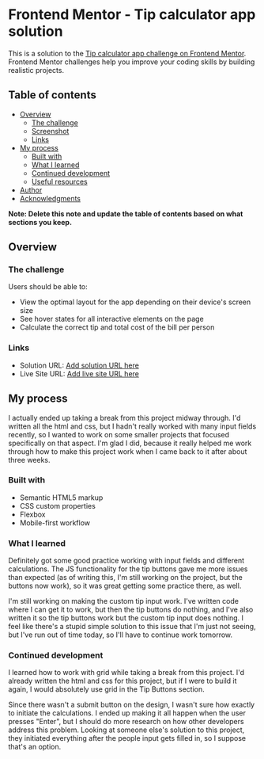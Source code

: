 # Frontend Mentor - Tip calculator app solution

This is a solution to the [Tip calculator app challenge on Frontend Mentor](https://www.frontendmentor.io/challenges/tip-calculator-app-ugJNGbJUX). Frontend Mentor challenges help you improve your coding skills by building realistic projects.

## Table of contents

- [Overview](#overview)
  - [The challenge](#the-challenge)
  - [Screenshot](#screenshot)
  - [Links](#links)
- [My process](#my-process)
  - [Built with](#built-with)
  - [What I learned](#what-i-learned)
  - [Continued development](#continued-development)
  - [Useful resources](#useful-resources)
- [Author](#author)
- [Acknowledgments](#acknowledgments)

**Note: Delete this note and update the table of contents based on what sections you keep.**

## Overview

### The challenge

Users should be able to:

- View the optimal layout for the app depending on their device's screen size
- See hover states for all interactive elements on the page
- Calculate the correct tip and total cost of the bill per person


### Links

- Solution URL: [Add solution URL here](https://your-solution-url.com)
- Live Site URL: [Add live site URL here](https://your-live-site-url.com)

## My process

I actually ended up taking a break from this project midway through.  I'd written all the html and css, but I hadn't really worked with many input fields recently, so I wanted to work on some smaller projects that focused specifically on that aspect.  I'm glad I did, because it really helped me work through how to make this project work when I came back to it after about three weeks.  

### Built with

- Semantic HTML5 markup
- CSS custom properties
- Flexbox
- Mobile-first workflow


### What I learned

Definitely got some good practice working with input fields and different calculations.  The JS functionality for the tip buttons gave me more issues than expected (as of writing this, I'm still working on the project, but the buttons now work), so it was great getting some practice there, as well.  

I'm still working on making the custom tip input work.  I've written code where I can get it to work, but then the tip buttons do nothing, and I've also written it so the tip buttons work but the custom tip input does nothing.  I feel like there's a stupid simple solution to this issue that I'm just not seeing, but I've run out of time today, so I'll have to continue work tomorrow.  


### Continued development

I learned how to work with grid while taking a break from this project. I'd already written  the html and css for this project, but if I were to build it again, I would absolutely use grid in the Tip Buttons section.

Since there wasn't a submit button on the design, I wasn't sure how exactly to initiate the calculations.  I ended up making it all happen when the user presses "Enter", but I should do more research on how other developers address this problem.  Looking at someone else's solution to this project, they initiated everything after the people input gets filled in, so I suppose that's an option.  
